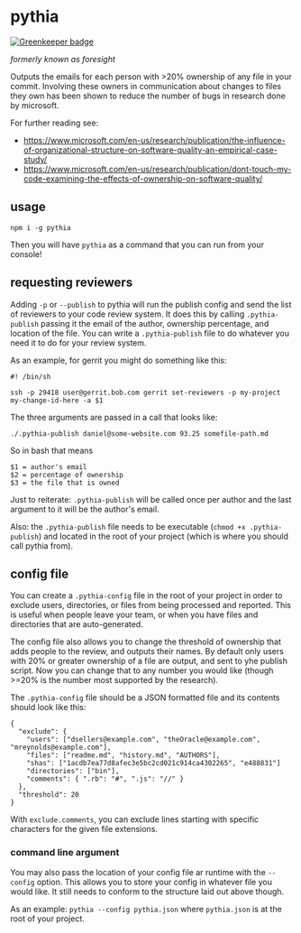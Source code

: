 # pythia

[![Greenkeeper badge](https://badges.greenkeeper.io/designfrontier/pythia.svg)](https://greenkeeper.io/)

*formerly known as foresight*

Outputs the emails for each person with >20% ownership of any file in your commit. Involving these owners in communication about changes to files they own has been shown to reduce the number of bugs in research done by microsoft.

For further reading see:
- https://www.microsoft.com/en-us/research/publication/the-influence-of-organizational-structure-on-software-quality-an-empirical-case-study/
- https://www.microsoft.com/en-us/research/publication/dont-touch-my-code-examining-the-effects-of-ownership-on-software-quality/

## usage
`npm i -g pythia`

Then you will have `pythia` as a command that you can run from your console!

## requesting reviewers

Adding `-p` or `--publish` to pythia will run the publish config and send the list
of reviewers to your code review system. It does this by calling `.pythia-publish`
passing it the email of the author, ownership percentage, and location of the file.
You can write a `.pythia-publish` file to do whatever you need it to do for your
review system.

As an example, for gerrit you might do something like this:

```
#! /bin/sh

ssh -p 29418 user@gerrit.bob.com gerrit set-reviewers -p my-project my-change-id-here -a $1
```

The three arguments are passed in a call that looks like:
```
./.pythia-publish daniel@some-website.com 93.25 somefile-path.md
```

So in bash that means
```
$1 = author's email
$2 = percentage of ownership
$3 = the file that is owned
```

Just to reiterate: `.pythia-publish` will be called once per author and the last
argument to it will be the author's email.

Also: the `.pythia-publish` file needs to be executable (`chmod +x .pythia-publish`)
and located in the root of your project (which is where you should call pythia from).

## config file

You can create a `.pythia-config` file in the root of your project in order to
exclude users, directories, or files from being processed and reported. This is
useful when people leave your team, or when you have files and directories that
are auto-generated.

The config file also allows you to change the threshold of ownership that adds
people to the review, and outputs their names. By default only users with 20% or
greater ownership of a file are output, and sent to yhe publish script. Now you
can change that to any number you would like (though >=20% is the number most
supported by the research).

The `.pythia-config` file should be a JSON formatted file and its contents should
look like this:

```
{
  "exclude": {
    "users": ["dsellers@example.com", "theOracle@example.com", "mreynolds@example.com"],
    "files": ["readme.md", "history.md", "AUTHORS"],
    "shas": ["1acdb7ea77d8afec3e5bc2cd021c914ca4302265", "e488831"]
    "directories": ["bin"],
    "comments": { ".rb": "#", ".js": "//" }
  },
  "threshold": 20
}
```

With `exclude.comments`, you can exclude lines starting with specific characters
for the given file extensions.

### command line argument

You may also pass the location of your config file ar runtime with the `--config`
option. This allows you to store your config in whatever file you would like. It
still needs to conform to the structure laid out above though.

As an example: `pythia --config pythia.json` where `pythia.json` is at the root
of your project.
